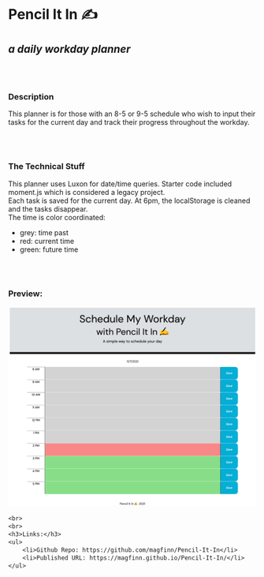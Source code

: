 <h1>Pencil It In ✍</h1>
    <h2><i>a daily workday planner</i></h2>
    <br><br>
    <h3>Description</h3>
        <p>This planner is for those with an 8-5 or 9-5 schedule who wish to input their tasks for the current day and track their progress throughout the workday. </p>
        <br>
        <br>
    <h3>The Technical Stuff</h3>
        <p>This planner uses Luxon for date/time queries. Starter code included moment.js which is considered a legacy project. 
        <br>
        Each task is saved for the current day. At 6pm, the localStorage is cleaned and the tasks disappear. <br>
        The time is color coordinated:
        <ul>
            <li>grey: time past</li>
            <li>red: current time</li>
            <li>green: future time</li>
        </ul>
        <br>
        <br>
    <h3>Preview:</h3>
    <img src="./assets/images/Pencil-It-In-preview.png"></img>

    <br>
    <br>
    <h3>Links:</h3>
    <ul>
        <li>Github Repo: https://github.com/magfinn/Pencil-It-In</li>
        <li>Published URL: https://magfinn.github.io/Pencil-It-In/</li> 
    </ul>



